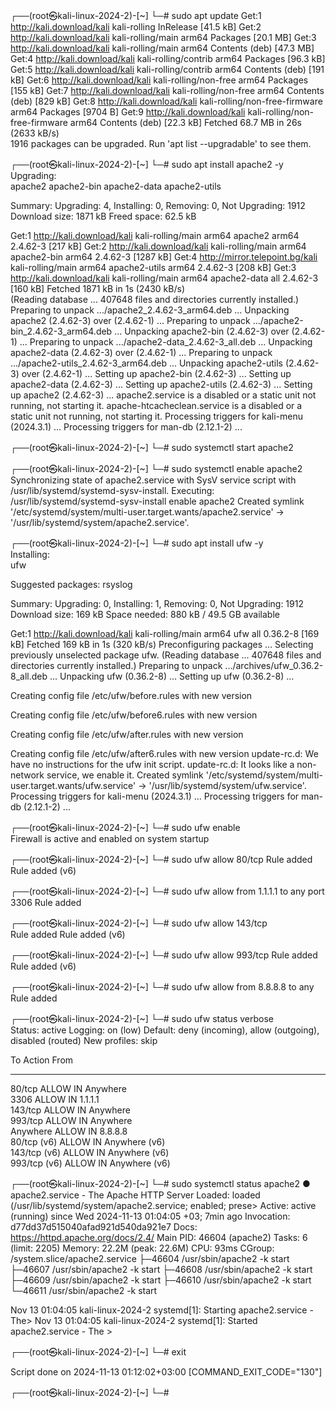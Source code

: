 ┌──(root㉿kali-linux-2024-2)-[~]
└─# sudo apt update
Get:1 http://kali.download/kali kali-rolling InRelease [41.5 kB]
Get:2 http://kali.download/kali kali-rolling/main arm64 Packages [20.1 MB]
Get:3 http://kali.download/kali kali-rolling/main arm64 Contents (deb) [47.3 MB]
Get:4 http://kali.download/kali kali-rolling/contrib arm64 Packages [96.3 kB]
Get:5 http://kali.download/kali kali-rolling/contrib arm64 Contents (deb) [191 kB]
Get:6 http://kali.download/kali kali-rolling/non-free arm64 Packages [155 kB]
Get:7 http://kali.download/kali kali-rolling/non-free arm64 Contents (deb) [829 kB]
Get:8 http://kali.download/kali kali-rolling/non-free-firmware arm64 Packages [9704 B]
Get:9 http://kali.download/kali kali-rolling/non-free-firmware arm64 Contents (deb) [22.3 kB]
Fetched 68.7 MB in 26s (2633 kB/s)                                          
1916 packages can be upgraded. Run 'apt list --upgradable' to see them.
                                                                             
┌──(root㉿kali-linux-2024-2)-[~]
└─# sudo apt install apache2 -y
Upgrading:                      
  apache2  apache2-bin  apache2-data  apache2-utils
                                                                             
Summary:
  Upgrading: 4, Installing: 0, Removing: 0, Not Upgrading: 1912
  Download size: 1871 kB
  Freed space: 62.5 kB

Get:1 http://kali.download/kali kali-rolling/main arm64 apache2 arm64 2.4.62-3 [217 kB]
Get:2 http://kali.download/kali kali-rolling/main arm64 apache2-bin arm64 2.4.62-3 [1287 kB]
Get:4 http://mirror.telepoint.bg/kali kali-rolling/main arm64 apache2-utils arm64 2.4.62-3 [208 kB]
Get:3 http://kali.download/kali kali-rolling/main arm64 apache2-data all 2.4.62-3 [160 kB]
Fetched 1871 kB in 1s (2430 kB/s)                                         
(Reading database ... 407648 files and directories currently installed.)
Preparing to unpack .../apache2_2.4.62-3_arm64.deb ...
Unpacking apache2 (2.4.62-3) over (2.4.62-1) ...
Preparing to unpack .../apache2-bin_2.4.62-3_arm64.deb ...
Unpacking apache2-bin (2.4.62-3) over (2.4.62-1) ...
Preparing to unpack .../apache2-data_2.4.62-3_all.deb ...
Unpacking apache2-data (2.4.62-3) over (2.4.62-1) ...
Preparing to unpack .../apache2-utils_2.4.62-3_arm64.deb ...
Unpacking apache2-utils (2.4.62-3) over (2.4.62-1) ...
Setting up apache2-bin (2.4.62-3) ...
Setting up apache2-data (2.4.62-3) ...
Setting up apache2-utils (2.4.62-3) ...
Setting up apache2 (2.4.62-3) ...
apache2.service is a disabled or a static unit not running, not starting it.
apache-htcacheclean.service is a disabled or a static unit not running, not starting it.
Processing triggers for kali-menu (2024.3.1) ...
Processing triggers for man-db (2.12.1-2) ...
                                                                             
┌──(root㉿kali-linux-2024-2)-[~]
└─# sudo systemctl start apache2
                                                                             
┌──(root㉿kali-linux-2024-2)-[~]
└─# sudo systemctl enable  apache2
Synchronizing state of apache2.service with SysV service script with /usr/lib/systemd/systemd-sysv-install.
Executing: /usr/lib/systemd/systemd-sysv-install enable apache2
Created symlink '/etc/systemd/system/multi-user.target.wants/apache2.service' → '/usr/lib/systemd/system/apache2.service'.
                                                                             
┌──(root㉿kali-linux-2024-2)-[~]
└─# sudo apt install ufw -y       
Installing:                     
  ufw
                                                                             
Suggested packages:
  rsyslog

Summary:
  Upgrading: 0, Installing: 1, Removing: 0, Not Upgrading: 1912
  Download size: 169 kB
  Space needed: 880 kB / 49.5 GB available

Get:1 http://kali.download/kali kali-rolling/main arm64 ufw all 0.36.2-8 [169 kB]
Fetched 169 kB in 1s (320 kB/s)
Preconfiguring packages ...
Selecting previously unselected package ufw.
(Reading database ... 407648 files and directories currently installed.)
Preparing to unpack .../archives/ufw_0.36.2-8_all.deb ...
Unpacking ufw (0.36.2-8) ...
Setting up ufw (0.36.2-8) ...

Creating config file /etc/ufw/before.rules with new version

Creating config file /etc/ufw/before6.rules with new version

Creating config file /etc/ufw/after.rules with new version

Creating config file /etc/ufw/after6.rules with new version
update-rc.d: We have no instructions for the ufw init script.
update-rc.d: It looks like a non-network service, we enable it.
Created symlink '/etc/systemd/system/multi-user.target.wants/ufw.service' → '/usr/lib/systemd/system/ufw.service'.
Processing triggers for kali-menu (2024.3.1) ...
Processing triggers for man-db (2.12.1-2) ...
                                                                             
┌──(root㉿kali-linux-2024-2)-[~]
└─# sudo ufw enable        
Firewall is active and enabled on system startup
                                                                             
┌──(root㉿kali-linux-2024-2)-[~]
└─# sudo ufw allow 80/tcp
Rule added
Rule added (v6)
                                                                             
┌──(root㉿kali-linux-2024-2)-[~]
└─# sudo ufw allow from 1.1.1.1 to any port 3306
Rule added
                                                                             
┌──(root㉿kali-linux-2024-2)-[~]
└─# sudo ufw allow 143/tcp                      
Rule added
Rule added (v6)
                                                                             
┌──(root㉿kali-linux-2024-2)-[~]
└─# sudo ufw allow 993/tcp
Rule added
Rule added (v6)
                                                                             
┌──(root㉿kali-linux-2024-2)-[~]
└─# sudo ufw allow from 8.8.8.8 to any          
Rule added
                                                                             
┌──(root㉿kali-linux-2024-2)-[~]
└─# sudo ufw status verbose           
Status: active
Logging: on (low)
Default: deny (incoming), allow (outgoing), disabled (routed)
New profiles: skip

To                         Action      From
--                         ------      ----
80/tcp                     ALLOW IN    Anywhere                  
3306                       ALLOW IN    1.1.1.1                   
143/tcp                    ALLOW IN    Anywhere                  
993/tcp                    ALLOW IN    Anywhere                  
Anywhere                   ALLOW IN    8.8.8.8                   
80/tcp (v6)                ALLOW IN    Anywhere (v6)             
143/tcp (v6)               ALLOW IN    Anywhere (v6)             
993/tcp (v6)               ALLOW IN    Anywhere (v6)             

                                                                             
┌──(root㉿kali-linux-2024-2)-[~]
└─# sudo systemctl status  apache2
● apache2.service - The Apache HTTP Server
     Loaded: loaded (/usr/lib/systemd/system/apache2.service; enabled; prese>
     Active: active (running) since Wed 2024-11-13 01:04:05 +03; 7min ago
 Invocation: d77dd37d515040afad921d540da921e7
       Docs: https://httpd.apache.org/docs/2.4/
   Main PID: 46604 (apache2)
      Tasks: 6 (limit: 2205)
     Memory: 22.2M (peak: 22.6M)
        CPU: 93ms
     CGroup: /system.slice/apache2.service
             ├─46604 /usr/sbin/apache2 -k start
             ├─46607 /usr/sbin/apache2 -k start
             ├─46608 /usr/sbin/apache2 -k start
             ├─46609 /usr/sbin/apache2 -k start
             ├─46610 /usr/sbin/apache2 -k start
             └─46611 /usr/sbin/apache2 -k start

Nov 13 01:04:05 kali-linux-2024-2 systemd[1]: Starting apache2.service - The>
Nov 13 01:04:05 kali-linux-2024-2 systemd[1]: Started apache2.service - The >

                                                                             
┌──(root㉿kali-linux-2024-2)-[~]
└─# exit

Script done on 2024-11-13 01:12:02+03:00 [COMMAND_EXIT_CODE="130"]
                                                                             
┌──(root㉿kali-linux-2024-2)-[~]
└─# 
